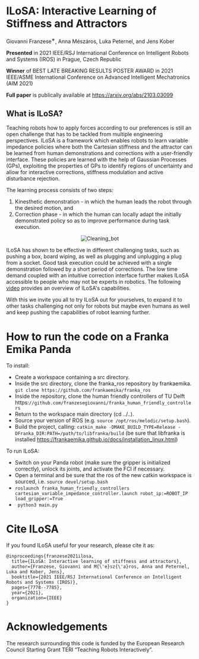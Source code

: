 # ILoSA: Interactive Learning of Stiffness and Attractors
Giovanni Franzese<sup>∗</sup>, Anna Mészáros, Luka Peternel, and Jens Kober

**Presented** in 2021 IEEE/RSJ International Conference on Intelligent Robots and Systems (IROS) in Prague, Czech Republic 

**Winner** of BEST LATE BREAKING RESULTS POSTER AWARD in 2021 IEEE/ASME International Conference on Advanced Intelligent Mechatronics (AIM 2021)

**Full paper** is publically available at https://arxiv.org/abs/2103.03099

## What is ILoSA? 

Teaching robots how to apply forces according to our preferences is still an open challenge that has to be tackled from multiple engineering perspectives.
ILoSA is a framework which enables robots to learn variable impedance policies where both the Cartesian stiffness and the attractor can be learned from human demonstrations and corrections with a user-friendly interface. These policies are learned with the help of Gaussian Processes (GPs), exploiting the properties of GPs to identify regions of uncertainty and allow for interactive corrections, stiffness modulation and active disturbance rejection.

The learning process consists of two steps:
1. Kinesthetic demonstration - in which the human leads the robot through the desired motion, and
2. Correction phase - in which the human can locally adapt the initially demonstrated policy so as to improve performance during task execution.

<p style="text-align: center;"> 
  
  <img src="./gif/cleaning_bot.gif" alt="Cleaning_bot">

</p>

ILoSA has shown to be effective in different challenging tasks, such as pushing a box, board wiping, as well as plugging and unplugging a plug from a socket. Good task execution could be achieved with a single demonstration followed by a short period of corrections. The low time demand coupled with an intuitive correction interface further makes ILoSA accessible to people who may not be experts in robotics. The following [video](https://www.youtube.com/watch?v=MAG-kFGztws) provides an overview of ILoSA's capabilities. 

With this we invite you all to try ILoSA out for yourselves, to expand it to other tasks challenging not only for robots but maybe even humans as well and keep pushing the capabilities of robot learning further.




# How to run the code on a Franka Emika Panda
To install:
- Create a workspace containing a src directory.
- Inside the src directory, clone the franka_ros repository by frankaemika.
```git clone https://github.com/frankaemika/franka_ros ```
- Inside the repository, clone the human friendly controllers of TU Delft https:```//github.com/franzesegiovanni/franka_human_friendly_controllers```
- Return to the workspace main directory (cd ../..).
- Source your version of ROS (e.g. ```source /opt/ros/melodic/setup.bash```).
- Build the project, calling: ```catkin_make -DMAKE_BUILD_TYPE=Release -DFranka_DIR:PATH=/path/to/libfranka/build``` (be sure that libfranka is installed https://frankaemika.github.io/docs/installation_linux.html)

To run ILoSA:
- Switch on your Panda robot (make sure the gripper is initialized correctly), unlock its joints, and activate the FCI if necessary.
- Open a terminal and be sure that the ros of the new catkin workspace is sourced, i.e. ```source devel/setup.bash```
- ```roslaunch franka_human_friendly_controllers cartesian_variable_impedance_controller.launch robot_ip:=ROBOT_IP load_gripper:=True```
- ``` python3 main.py```

# Cite ILoSA
If you found ILoSA useful for your research, please cite it as:

```
@inproceedings{franzese2021ilosa,
  title={ILoSA: Interactive learning of stiffness and attractors},
  author={Franzese, Giovanni and M{\'e}sz{\'a}ros, Anna and Peternel, Luka and Kober, Jens},
  booktitle={2021 IEEE/RSJ International Conference on Intelligent Robots and Systems (IROS)},
  pages={7778--7785},
  year={2021},
  organization={IEEE}
}
```

# Acknowledgements
The research surrounding this code is funded by the European Research Council Starting Grant TERI “Teaching Robots Interactively”.
